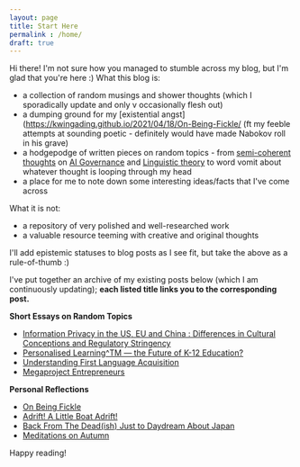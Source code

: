 ```yaml
---
layout: page
title: Start Here
permalink : /home/
draft: true
---
```

 
Hi there! I'm not sure how you managed to stumble across my blog, but I'm glad that you're here :) 
What this blog is: 
 
- a collection of random musings and shower thoughts (which I sporadically update and only v occasionally flesh out)
- a dumping ground for my [existential angst](https://kwingading.github.io/2021/04/18/On-Being-Fickle/ (ft my feeble attempts at sounding poetic - definitely would have made Nabokov roll in his grave)
- a hodgepodge of written pieces on random topics - from [semi-coherent thoughts](https://kwingading.github.io/2020/10/02/Megaproject-Entrepreneurs/) on [AI Governance](https://kwingading.github.io/2021/08/30/Information-Privacy-in-the-US,-EU-and-China-Differences-in-Cultural-Conceptions-and-Regulatory-Stringency/) and [Linguistic theory](https://kwingading.github.io/2020/03/21/Understanding-First-Language-Acquisition/) to word vomit about whatever thought is looping through my head
- a place for me to note down some interesting ideas/facts that I've come across
 
What it is not:
 
- a repository of very polished and well-researched work
- a valuable resource teeming with creative and original thoughts
 
I'll add epistemic statuses to blog posts as I see fit, but take the above as a rule-of-thumb :) 
 
I've put together an archive of my existing posts below (which I am continuously updating); **each listed title links you to the corresponding post.**
 
**Short Essays on Random Topics**
- [Information Privacy in the US, EU and China : Differences in Cultural Conceptions and Regulatory Stringency](https://kwingading.github.io/2021/08/30/Information-Privacy-in-the-US,-EU-and-China-Differences-in-Cultural-Conceptions-and-Regulatory-Stringency/)
- [Personalised Learning^TM — the Future of K-12 Education?](https://kwingading.github.io/2021/06/24/Personalised-LearningTM-the-Future-of-K-12-Education/)
- [Understanding First Language Acquisition](https://kwingading.github.io/2020/03/21/Understanding-First-Language-Acquisition/)
- [Megaproject Entrepreneurs](https://kwingading.github.io/2020/10/02/Megaproject-Entrepreneurs/)
 
**Personal Reflections**
- [On Being Fickle](https://kwingading.github.io/2021/04/18/On-Being-Fickle/)
- [Adrift! A Little Boat Adrift!](https://kwingading.github.io/2021/04/09/Adrift!-A-little-boat-adrift!/)
- [Back From The Dead(ish) Just to Daydream About Japan](https://kwingading.github.io/2021/03/01/Back-From-the-Dead(ish)-Just-to-Daydream-about-Japan/)
- [Meditations on Autumn](https://kwingading.github.io/2020/10/05/Meditations-On-Autumn/) 
 
Happy reading!
 

